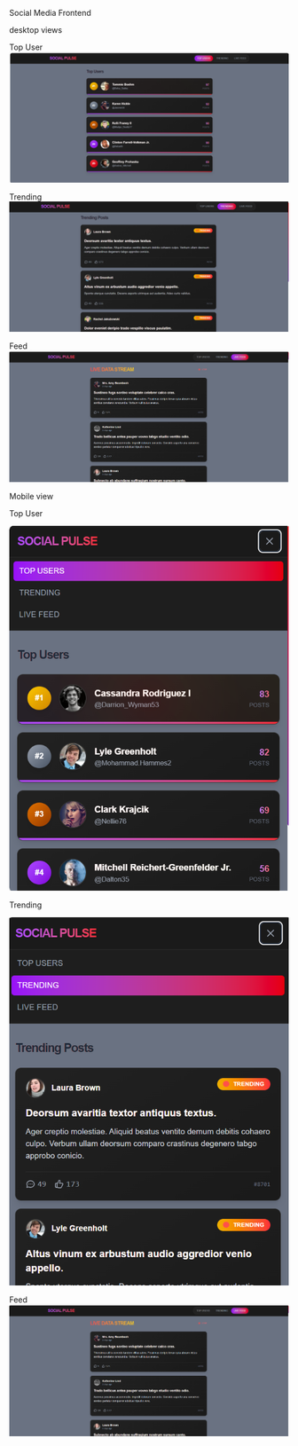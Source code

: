 Social Media Frontend

desktop views

Top User
![Top user](<Screenshot 2025-04-18 131107.png>)

Trending
![Trending](<Screenshot 2025-04-18 131715.png>)

Feed
![Feed](<Screenshot 2025-04-18 131236.png>)


Mobile view 


Top User

![Top User](<Screenshot 2025-04-18 131756-1.png>)

Trending

![Trending](<Screenshot 2025-04-18 131810.png>)

Feed
![Feed](<Screenshot 2025-04-18 131236.png>)
